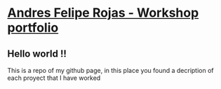 # [Andres Felipe Rojas - Workshop portfolio ](http://felipe90.github.io/)

## Hello world !!

This is a repo of my github page, in this place you found a decription of each proyect that I have worked
